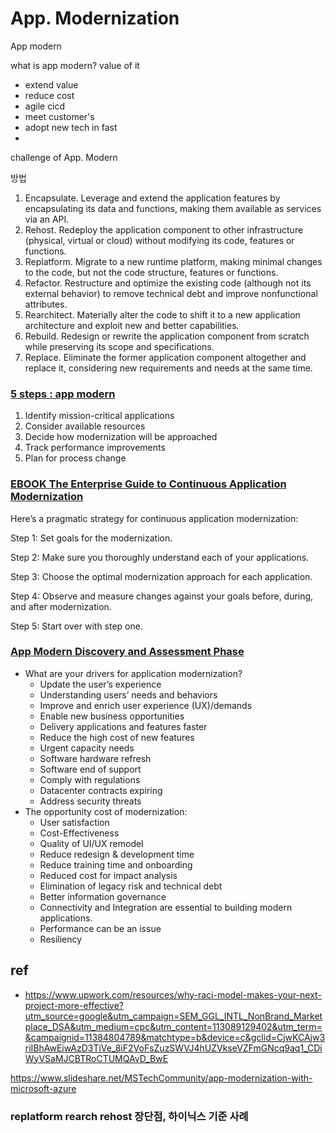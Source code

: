 # App. Modernization

App modern

what is app modern?
value of it
- extend value
- reduce cost
- agile cicd
- meet customer's
- adopt new tech in fast
- 
challenge of App. Modern

방법
1. Encapsulate. Leverage and extend the application features by encapsulating its data and functions, making them available as services via an API.
2. Rehost. Redeploy the application component to other infrastructure (physical, virtual or cloud) without modifying its code, features or functions.
3. Replatform. Migrate to a new runtime platform, making minimal changes to the code, but not the code structure, features or functions.
4. Refactor. Restructure and optimize the existing code (although not its external behavior) to remove technical debt and improve nonfunctional attributes.
5. Rearchitect. Materially alter the code to shift it to a new application architecture and exploit new and better capabilities. 
6. Rebuild. Redesign or rewrite the application component from scratch while preserving its scope and specifications.
7. Replace. Eliminate the former application component altogether and replace it, considering new requirements and needs at the same time.


### [5 steps : app modern](https://gcn.com/articles/2020/07/28/5-step-modernization-strategy.aspx)

1. Identify mission-critical applications
2. Consider available resources
3. Decide how modernization will be approached
4. Track performance improvements
5. Plan for process change


### [EBOOK The Enterprise Guide to Continuous Application Modernization](https://newrelic.com/resources/ebooks/enterprise-guide-continuous-application-modernization)

Here’s a pragmatic strategy for continuous application modernization:

Step 1: Set goals for the modernization. 

Step 2: Make sure you thoroughly understand each of your applications.

Step 3: Choose the optimal modernization approach for each application.  

Step 4: Observe and measure changes against your goals before, during, and after modernization. 

Step 5: Start over with step one. 

### [App Modern Discovery and Assessment Phase](https://medium.com/ibm-garage/an-approach-to-application-modernization-discovery-and-assessment-phase-4ca2df35c3b4)


* What are your drivers for application modernization?
  - Update the user’s experience
  - Understanding users’ needs and behaviors
  - Improve and enrich user experience (UX)/demands
  - Enable new business opportunities
  - Delivery applications and features faster
  - Reduce the high cost of new features
  - Urgent capacity needs
  - Software hardware refresh
  - Software end of support
  - Comply with regulations
  - Datacenter contracts expiring
  - Address security threats
* The opportunity cost of modernization:
  - User satisfaction
  - Cost-Effectiveness
  - Quality of UI/UX remodel
  - Reduce redesign & development time
  - Reduce training time and onboarding
  - Reduced cost for impact analysis
  - Elimination of legacy risk and technical debt
  - Better information governance
  - Connectivity and Integration are essential to building modern applications.
  - Performance can be an issue
  - Resiliency

## ref
- https://www.upwork.com/resources/why-raci-model-makes-your-next-project-more-effective?utm_source=google&utm_campaign=SEM_GGL_INTL_NonBrand_Marketplace_DSA&utm_medium=cpc&utm_content=113089129402&utm_term=&campaignid=11384804789&matchtype=b&device=c&gclid=CjwKCAjw3riIBhAwEiwAzD3TiVe_8iF2VoFsZuzSWVJ4hUZVkseVZFmGNcq9aq1_CDiWyVSaMJCBTRoCTUMQAvD_BwE


https://www.slideshare.net/MSTechCommunity/app-modernization-with-microsoft-azure


### replatform rearch rehost 장단점, 하이닉스 기준 사례



<Comment />
